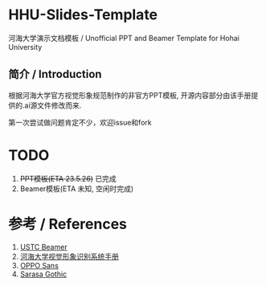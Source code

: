 # HHU-Slides-Template
河海大学演示文档模板 / Unofficial PPT and Beamer Template for Hohai University

## 简介 / Introduction
根据河海大学官方视觉形象规范制作的非官方PPT模板, 开源内容部分由该手册提供的.ai源文件修改而来.

第一次尝试做问题肯定不少，欢迎issue和fork

# TODO
1. ~~PPT模板(ETA 23.5.26)~~ 已完成
2. Beamer模板(ETA 未知, 空闲时完成)

# 参考 / References
1. [USTC Beamer](https://github.com/ustctug/ustcbeamer)
2. [河海大学视觉形象识别系统手册](https://www.hhu.edu.cn/179/list.htm)
3. [OPPO Sans](https://www.coloros.com/index/newsDetail?id=72)
4. [Sarasa Gothic](https://github.com/be5invis/Sarasa-Gothic)
